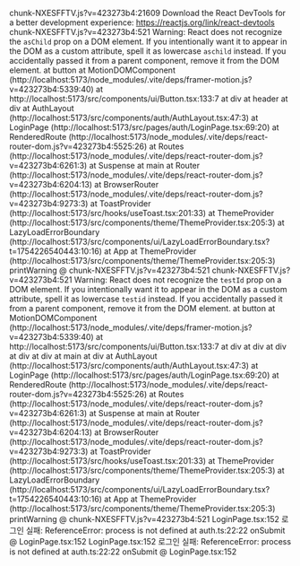chunk-NXESFFTV.js?v=423273b4:21609 Download the React DevTools for a better development experience: https://reactjs.org/link/react-devtools
chunk-NXESFFTV.js?v=423273b4:521 Warning: React does not recognize the `asChild` prop on a DOM element. If you intentionally want it to appear in the DOM as a custom attribute, spell it as lowercase `aschild` instead. If you accidentally passed it from a parent component, remove it from the DOM element.
    at button
    at MotionDOMComponent (http://localhost:5173/node_modules/.vite/deps/framer-motion.js?v=423273b4:5339:40)
    at http://localhost:5173/src/components/ui/Button.tsx:133:7
    at div
    at header
    at div
    at AuthLayout (http://localhost:5173/src/components/auth/AuthLayout.tsx:47:3)
    at LoginPage (http://localhost:5173/src/pages/auth/LoginPage.tsx:69:20)
    at RenderedRoute (http://localhost:5173/node_modules/.vite/deps/react-router-dom.js?v=423273b4:5525:26)
    at Routes (http://localhost:5173/node_modules/.vite/deps/react-router-dom.js?v=423273b4:6261:3)
    at Suspense
    at main
    at Router (http://localhost:5173/node_modules/.vite/deps/react-router-dom.js?v=423273b4:6204:13)
    at BrowserRouter (http://localhost:5173/node_modules/.vite/deps/react-router-dom.js?v=423273b4:9273:3)
    at ToastProvider (http://localhost:5173/src/hooks/useToast.tsx:201:33)
    at ThemeProvider (http://localhost:5173/src/components/theme/ThemeProvider.tsx:205:3)
    at LazyLoadErrorBoundary (http://localhost:5173/src/components/ui/LazyLoadErrorBoundary.tsx?t=1754226540443:10:16)
    at App
    at ThemeProvider (http://localhost:5173/src/components/theme/ThemeProvider.tsx:205:3)
printWarning @ chunk-NXESFFTV.js?v=423273b4:521
chunk-NXESFFTV.js?v=423273b4:521 Warning: React does not recognize the `testId` prop on a DOM element. If you intentionally want it to appear in the DOM as a custom attribute, spell it as lowercase `testid` instead. If you accidentally passed it from a parent component, remove it from the DOM element.
    at button
    at MotionDOMComponent (http://localhost:5173/node_modules/.vite/deps/framer-motion.js?v=423273b4:5339:40)
    at http://localhost:5173/src/components/ui/Button.tsx:133:7
    at div
    at div
    at div
    at div
    at div
    at main
    at div
    at AuthLayout (http://localhost:5173/src/components/auth/AuthLayout.tsx:47:3)
    at LoginPage (http://localhost:5173/src/pages/auth/LoginPage.tsx:69:20)
    at RenderedRoute (http://localhost:5173/node_modules/.vite/deps/react-router-dom.js?v=423273b4:5525:26)
    at Routes (http://localhost:5173/node_modules/.vite/deps/react-router-dom.js?v=423273b4:6261:3)
    at Suspense
    at main
    at Router (http://localhost:5173/node_modules/.vite/deps/react-router-dom.js?v=423273b4:6204:13)
    at BrowserRouter (http://localhost:5173/node_modules/.vite/deps/react-router-dom.js?v=423273b4:9273:3)
    at ToastProvider (http://localhost:5173/src/hooks/useToast.tsx:201:33)
    at ThemeProvider (http://localhost:5173/src/components/theme/ThemeProvider.tsx:205:3)
    at LazyLoadErrorBoundary (http://localhost:5173/src/components/ui/LazyLoadErrorBoundary.tsx?t=1754226540443:10:16)
    at App
    at ThemeProvider (http://localhost:5173/src/components/theme/ThemeProvider.tsx:205:3)
printWarning @ chunk-NXESFFTV.js?v=423273b4:521
LoginPage.tsx:152 로그인 실패: ReferenceError: process is not defined
    at auth.ts:22:22
onSubmit @ LoginPage.tsx:152
LoginPage.tsx:152 로그인 실패: ReferenceError: process is not defined
    at auth.ts:22:22
onSubmit @ LoginPage.tsx:152

